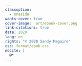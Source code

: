 ```yaml
---
classoption:
  - oneside
wants-cover: true
cover-image:  art/ebook-cover.png
link-citations: true
date: 2020
lang: en
rights: "© 2020 Sandy Maguire"
css: format/epub.css
nocite: |
  @*
...
```

